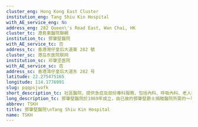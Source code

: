 ```yaml
---
cluster_eng: Hong Kong East Cluster
institution_eng: Tang Shiu Kin Hospital
with_AE_service_eng: No
address_eng: 282 Queen\'s Road East, Wan Chai, HK
cluster_tc: 港島東醫院聯網
institution_tc: 鄧肇堅醫院
with_AE_service_tc: 否
address_tc: 香港灣仔皇后大道東 282 號
cluster_sc: 港岛东医院联网
institution_sc: 邓肇坚医院
with_AE_service_sc: 否
address_sc: 香港湾仔皇后大道东 282 号
latitude: 22.275475165
longitude: 114.1776991
slug: pqqpsjvofk
short_description_tc: 社區醫院，提供急症及部份專科服務，包括內科、呼吸內科、老人科及外科。
long_description_tc: 鄧肇堅醫院於1969年成立，由已故的鄧肇堅爵士捐贈醫院所需的一半成本，因以鄧爵士命名。1994年，醫院成為本港首間醫護人員急症科訓練中心。為了進一步提升效率和更有效運用醫療資源，鄧肇堅醫院與律敦治醫院的管理於1998年合併。自2002年起，醫院急症室與部份部門已遷至律敦治醫院。 \n\n醫院於2005年展開改建工程，專門提供日間社區護理服務，透過與各非政府機構合作，推展各項社區醫療服務。
abbrev: TSKH
title: 鄧肇堅醫院\nTang Shiu Kin Hospital
name: TSKH
---
```

